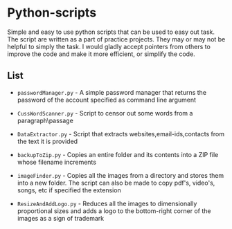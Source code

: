 # Python-scripts

Simple and easy to use python scripts that can be used to easy out task. 
The script are written as a part of practice projects. They may or may not be helpful to
  simply the task.
I would gladly accept pointers from others to improve the code and make it more efficient, or simplify the code.

## List

- `passwordManager.py` - A simple password manager that returns the password of the account specified as command line argument

- `CussWordScanner.py` - Script to censor out some words from a paragraph\passage

- `DataExtractor.py`   - Script that extracts websites,email-ids,contacts from the text it is provided

- `backupToZip.py`     -  Copies an entire folder and its contents into a ZIP file whose filename increments

- `imageFinder.py`     -  Copies all the images from a directory and stores them into a new folder. The script can also be made to copy pdf's, video's, songs, etc if specified the extension

- `ResizeAndAddLogo.py` - Reduces all the images to dimensionally proportional sizes and adds a logo to the bottom-right corner of the images as a sign of trademark
